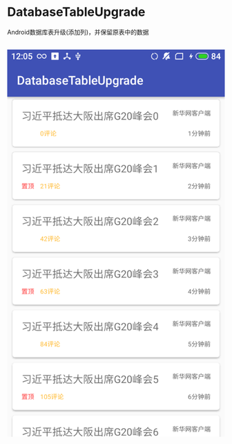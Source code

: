 # DatabaseTableUpgrade
Android数据库表升级(添加列)，并保留原表中的数据


 ![image](https://github.com/591774192/DatabaseTableUpgrade/blob/master/device-2019-06-30-120730.png)
